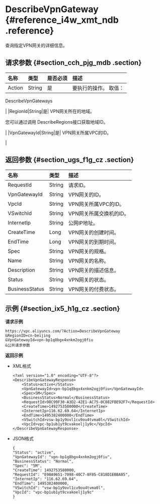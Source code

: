 # DescribeVpnGateway {#reference_i4w_xmt_ndb .reference}

查询指定VPN网关的详细信息。

## 请求参数 {#section_cch_pjg_mdb .section}

|名称|类型|是否必须|描述|
|:-|:-|:---|:-|
|Action|String|是| 要执行的操作。 取值：

 DescribeVpnGateways

 |
|RegionId|String|是| VPN网关所在的地域。

 您可以通过调用 DescribeRegions接口获取地域ID。

 |
|VpnGatewayId|String|是| VPN网关所属VPC的ID。

 |

## 返回参数 {#section_ugs_f1g_cz .section}

|名称|类型|描述|
|:-|:-|:-|
|RequestId|String|请求ID。|
|VpnGatewayId|String|VPN网关的ID。|
|VpcId|String|VPN网关所属VPC的ID。|
|VSwitchId|String|VPN网关所属交换机的ID。|
|InternetIp|String|公网IP地址。|
|CreateTime|Long|VPN网关的创建时间。|
|EndTime|Long|VPN网关的到期时间。|
|Spec|String|VPN网关的规格。|
|Name|String|VPN网关的名称。|
|Description|String|VPN网关的描述信息。|
|Status|String|VPN网关的状态。|
|BusinessStatus|String|VPN网关的付费状态。|

## 示例 {#section_ix5_h1g_cz .section}

**请求示例**

``` {#DESCRIBEVPNpub}
https://vpc.aliyuncs.com/?Action=DescribeVpnGateway
&RegionID=cn-beijing
&VpnGatewayId=vpn-bp1q8bgx4xnkm2ogj0fiu
&公共请求参数
```

**返回示例**

-   XML格式

    ```
    <?xml version="1.0" encoding="UTF-8"?>
    <DescribeVpnGatewayResponse>
        <Status>active</Status>
        <VpnGatewayId>vpn-bp1q8bgx4xnkm2ogj0fiu</VpnGatewayId>
        <Spec>5M</Spec>
        <BusinessStatus>Normal</BusinessStatus>
        <RequestId>98C99F30-A3D2-42E1-AC75-0C882FBE92F7</RequestId>
        <CreateTime>1492753580000</CreateTime>
        <InternetIp>116.62.69.64</InternetIp>
        <EndTime>1495382400000</EndTime>
        <VSwitchId>vsw-bp1y9ovl1cu9ou4tvma0l</VSwitchId>
        <VpcId>vpc-bp1ub1yt9cvakoelj1y9c</VpcId>
    </DescribeVpnGatewayResponse>
    ```

-   JSON格式

    ```
    {
    "Status": "active",
    "VpnGatewayId": "vpn-bp1q8bgx4xnkm2ogj0fiu",
    "BusinessStatus": "Normal",
    "Spec": "5M",
    "CreateTime": 1492753580000,
    "RequestId": "E98A9651-7098-40C7-8F85-C818D1EBBA85",
    "InternetIp": "116.62.69.64",
    "EndTime": 1495382400000,
    "VSwitchId": "vsw-bp1y9ovl1cu9ou4tvma0l",
    "VpcId": "vpc-bp1ub1yt9cvakoelj1y9c"
    }
    ```


